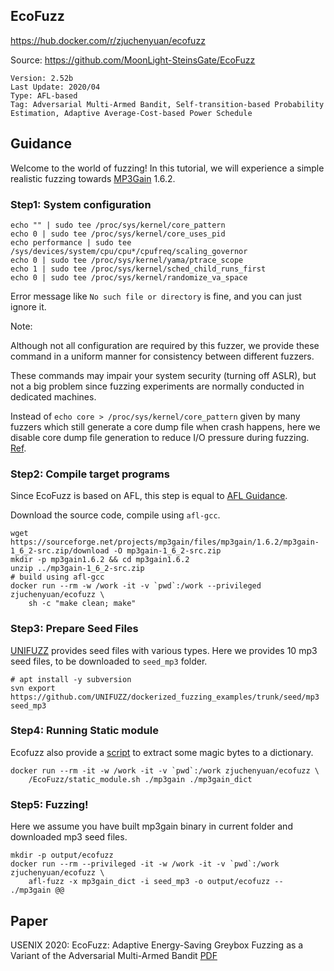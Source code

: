 ## EcoFuzz

https://hub.docker.com/r/zjuchenyuan/ecofuzz

Source: https://github.com/MoonLight-SteinsGate/EcoFuzz

```
Version: 2.52b
Last Update: 2020/04
Type: AFL-based
Tag: Adversarial Multi-Armed Bandit, Self-transition-based Probability Estimation, Adaptive Average-Cost-based Power Schedule
```

## Guidance

Welcome to the world of fuzzing! 
In this tutorial, we will experience a simple realistic fuzzing towards [MP3Gain](http://mp3gain.sourceforge.net/) 1.6.2.

### Step1: System configuration

```
echo "" | sudo tee /proc/sys/kernel/core_pattern
echo 0 | sudo tee /proc/sys/kernel/core_uses_pid
echo performance | sudo tee /sys/devices/system/cpu/cpu*/cpufreq/scaling_governor
echo 0 | sudo tee /proc/sys/kernel/yama/ptrace_scope
echo 1 | sudo tee /proc/sys/kernel/sched_child_runs_first
echo 0 | sudo tee /proc/sys/kernel/randomize_va_space
```

Error message like `No such file or directory` is fine, and you can just ignore it.

Note: 

Although not all configuration are required by this fuzzer, we provide these command in a uniform manner for consistency between different fuzzers. 

These commands may impair your system security (turning off ASLR), but not a big problem since fuzzing experiments are normally conducted in dedicated machines.

Instead of `echo core > /proc/sys/kernel/core_pattern` given by many fuzzers which still generate a core dump file when crash happens, 
here we disable core dump file generation to reduce I/O pressure during fuzzing. [Ref](http://man7.org/linux/man-pages/man5/core.5.html).

### Step2: Compile target programs

Since EcoFuzz is based on AFL, this step is equal to [AFL Guidance](https://hub.docker.com/r/zjuchenyuan/afl).

Download the source code, compile using `afl-gcc`.

```
wget https://sourceforge.net/projects/mp3gain/files/mp3gain/1.6.2/mp3gain-1_6_2-src.zip/download -O mp3gain-1_6_2-src.zip
mkdir -p mp3gain1.6.2 && cd mp3gain1.6.2
unzip ../mp3gain-1_6_2-src.zip
# build using afl-gcc
docker run --rm -w /work -it -v `pwd`:/work --privileged zjuchenyuan/ecofuzz \
    sh -c "make clean; make"
```

### Step3: Prepare Seed Files

[UNIFUZZ](https://github.com/UNIFUZZ/seeds) provides seed files with various types. Here we provides 10 mp3 seed files, to be downloaded to `seed_mp3` folder.

```
# apt install -y subversion
svn export https://github.com/UNIFUZZ/dockerized_fuzzing_examples/trunk/seed/mp3 seed_mp3
```

### Step4: Running Static module

Ecofuzz also provide a [script](https://github.com/MoonLight-SteinsGate/EcoFuzz/blob/master/EcoFuzz/static_module.sh) to extract some magic bytes to a dictionary.

```
docker run --rm -it -w /work -it -v `pwd`:/work zjuchenyuan/ecofuzz \
    /EcoFuzz/static_module.sh ./mp3gain ./mp3gain_dict
```

### Step5: Fuzzing!

Here we assume you have built mp3gain binary in current folder and downloaded mp3 seed files.

```
mkdir -p output/ecofuzz
docker run --rm --privileged -it -w /work -it -v `pwd`:/work zjuchenyuan/ecofuzz \
    afl-fuzz -x mp3gain_dict -i seed_mp3 -o output/ecofuzz -- ./mp3gain @@
```

## Paper

USENIX 2020: EcoFuzz: Adaptive Energy-Saving Greybox Fuzzing as a Variant of the Adversarial Multi-Armed Bandit [PDF](https://www.usenix.org/system/files/sec20-yue.pdf)